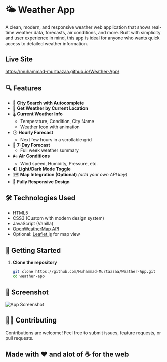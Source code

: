 # 🌤️ Weather App

A clean, modern, and responsive weather web application that shows real-time weather data, forecasts, air conditions, and more. Built with simplicity and user experience in mind, this app is ideal for anyone who wants quick access to detailed weather information.

## Live Site 
https://muhammad-murtaazaa.github.io/Weather-App/

## 🔍 Features

- 🔎 **City Search with Autocomplete**
- 📍 **Get Weather by Current Location**
- 🌡️ **Current Weather Info**
  - Temperature, Condition, City Name
  - Weather Icon with animation
- 🕒 **Hourly Forecast**
  - Next few hours in a scrollable grid
- 📅 **7-Day Forecast**
  - Full week weather summary
- 🌬️ **Air Conditions**
  - Wind speed, Humidity, Pressure, etc.
- 🌓 **Light/Dark Mode Toggle**
- 🗺️ **Map Integration (Optional)** *(add your own API key)*
- 📱 **Fully Responsive Design**

## 🛠️ Technologies Used

- HTML5
- CSS3 (Custom with modern design system)
- JavaScript (Vanilla)
- [OpenWeatherMap API](https://openweathermap.org/api)
- Optional: [Leaflet.js](https://leafletjs.com/) for map view

## 🚀 Getting Started

1. **Clone the repository**
   ```bash
   git clone https://github.com/Muhammad-Murtaazaa/Weather-App.git
   cd weather-app
   
## 📸 Screenshot
![App Screenshot](ss.png)

## 🧑‍💻 Contributing
Contributions are welcome! Feel free to submit issues, feature requests, or pull requests.

<h2>Made with ❤ and alot of ☕ for the web</h2>


